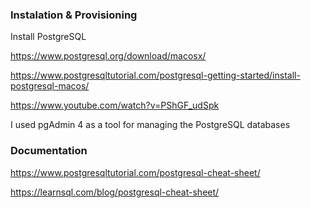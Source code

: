 ### Instalation & Provisioning

Install PostgreSQL

https://www.postgresql.org/download/macosx/

https://www.postgresqltutorial.com/postgresql-getting-started/install-postgresql-macos/

https://www.youtube.com/watch?v=PShGF_udSpk

I used pgAdmin 4 as a tool for managing the PostgreSQL databases   

### Documentation

https://www.postgresqltutorial.com/postgresql-cheat-sheet/

https://learnsql.com/blog/postgresql-cheat-sheet/

